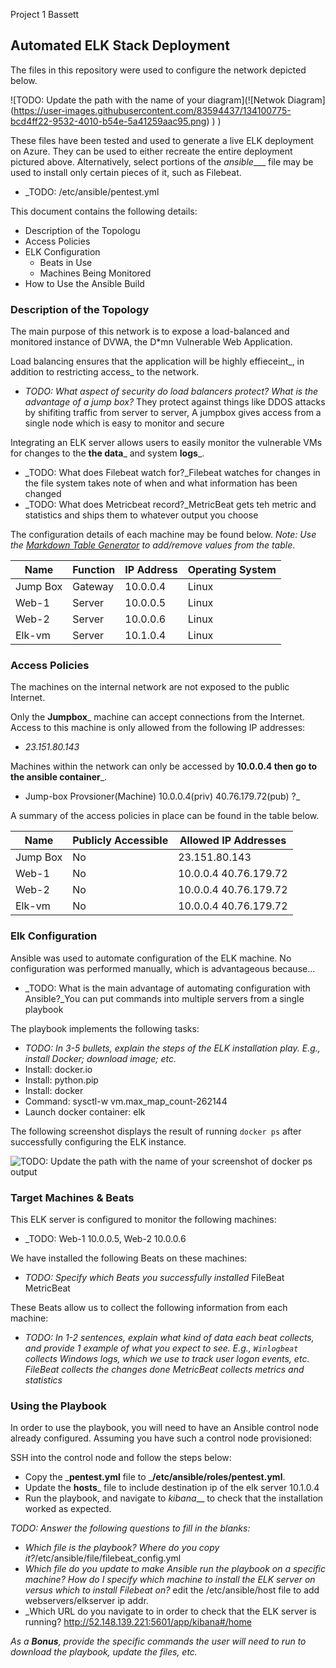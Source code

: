 Project 1 Bassett
## Automated ELK Stack Deployment

The files in this repository were used to configure the network depicted below.

![TODO: Update the path with the name of your diagram](![Netwok Diagram] (https://user-images.githubusercontent.com/83594437/134100775-bcd4ff22-9532-4010-b54e-5a41259aac95.png)
)
)

These files have been tested and used to generate a live ELK deployment on Azure. They can be used to either recreate the entire deployment pictured above. Alternatively, select portions of the _ansible____ file may be used to install only certain pieces of it, such as Filebeat.

  - _TODO: /etc/ansible/pentest.yml

This document contains the following details:
- Description of the Topologu
- Access Policies
- ELK Configuration
  - Beats in Use
  - Machines Being Monitored
- How to Use the Ansible Build


### Description of the Topology

The main purpose of this network is to expose a load-balanced and monitored instance of DVWA, the D*mn Vulnerable Web Application.

Load balancing ensures that the application will be highly effieceint_, in addition to restricting access_ to the network.
- _TODO: What aspect of security do load balancers protect? What is the advantage of a jump box?_ They protect against things like DDOS attacks by shifiting traffic
from server to server, A jumpbox gives access from a single node which is easy to monitor and secure

Integrating an ELK server allows users to easily monitor the vulnerable VMs for changes to the __the data___ and system __logs___.
- _TODO: What does Filebeat watch for?_Filebeat watches for changes in the file system takes note of when and what information has been changed
- _TODO: What does Metricbeat record?_MetricBeat gets teh metric and statistics and ships them to whatever output you choose

The configuration details of each machine may be found below.
_Note: Use the [Markdown Table Generator](http://www.tablesgenerator.com/markdown_tables) to add/remove values from the table_.

| Name     | Function | IP Address | Operating System |
|----------|----------|------------|------------------|
|Jump Box  | Gateway  | 10.0.0.4   | Linux            |
|Web-1     | Server   | 10.0.0.5   | Linux            |
|Web-2     | Server   | 10.0.0.6   | Linux            |
|Elk-vm    | Server   | 10.1.0.4   | Linux            |

### Access Policies

The machines on the internal network are not exposed to the public Internet. 

Only the __Jumpbox___ machine can accept connections from the Internet. Access to this machine is only allowed from the following IP addresses:
- _23.151.80.143_

Machines within the network can only be accessed by __10.0.0.4 then go to the ansible container___.
- Jump-box Provsioner(Machine) 10.0.0.4(priv)  40.76.179.72(pub) ?_

A summary of the access policies in place can be found in the table below.

| Name     | Publicly Accessible | Allowed IP Addresses |
|----------|---------------------|----------------------|
| Jump Box | No                  | 23.151.80.143        |
| Web-1    | No                  | 10.0.0.4 40.76.179.72|
| Web-2    | No                  | 10.0.0.4 40.76.179.72|
| Elk-vm   | No                  | 10.0.0.4 40.76.179.72|
### Elk Configuration

Ansible was used to automate configuration of the ELK machine. No configuration was performed manually, which is advantageous because...
- _TODO: What is the main advantage of automating configuration with Ansible?_You can put commands into multiple servers from a single playbook

The playbook implements the following tasks:
- _TODO: In 3-5 bullets, explain the steps of the ELK installation play. E.g., install Docker; download image; etc._
- Install: docker.io
- Install: python.pip
- Install: docker
- Command: sysctl-w vm.max_map_count-262144
- Launch docker container: elk

The following screenshot displays the result of running `docker ps` after successfully configuring the ELK instance.

![TODO: Update the path with the name of your screenshot of docker ps output](https://drive.google.com/file/d/14MVi3p6rxFBWIwlndyfZbHDR4rdnXiIJ/view?usp=sharing)

### Target Machines & Beats
This ELK server is configured to monitor the following machines:
- _TODO: Web-1 10.0.0.5, Web-2 10.0.0.6

We have installed the following Beats on these machines:
- _TODO: Specify which Beats you successfully installed_ FileBeat MetricBeat

These Beats allow us to collect the following information from each machine:
- _TODO: In 1-2 sentences, explain what kind of data each beat collects, and provide 1 example of what you expect to see. E.g., `Winlogbeat` collects Windows logs, which we use to track user logon events, etc.
FileBeat collects the changes done MetricBeat collects metrics and statistics_

### Using the Playbook
In order to use the playbook, you will need to have an Ansible control node already configured. Assuming you have such a control node provisioned: 

SSH into the control node and follow the steps below:
- Copy the ___pentest.yml__ file to ___/etc/ansible/roles/pentest.yml__.
- Update the __hosts___ file to include destination ip of the elk server 10.1.0.4
- Run the playbook, and navigate to _kibana___ to check that the installation worked as expected.

_TODO: Answer the following questions to fill in the blanks:_
- _Which file is the playbook? Where do you copy it?_/etc/ansible/file/filebeat_config.yml
- _Which file do you update to make Ansible run the playbook on a specific machine? How do I specify which machine to install the ELK server on versus which to install Filebeat on?_
edit the /etc/ansible/host file to add webservers/elkserver ip addr.
- _Which URL do you navigate to in order to check that the ELK server is running? http://52.148.139.221:5601/app/kibana#/home

_As a **Bonus**, provide the specific commands the user will need to run to download the playbook, update the files, etc._
